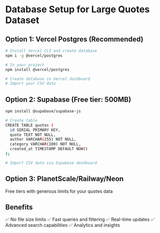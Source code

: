 # Database Setup for Large Quotes Dataset

## Option 1: Vercel Postgres (Recommended)
```bash
# Install Vercel CLI and create database
npm i -g @vercel/postgres

# In your project
npm install @vercel/postgres

# Create database in Vercel dashboard
# Import your CSV data
```

## Option 2: Supabase (Free tier: 500MB)
```bash
npm install @supabase/supabase-js

# Create table
CREATE TABLE quotes (
  id SERIAL PRIMARY KEY,
  quote TEXT NOT NULL,
  author VARCHAR(255) NOT NULL,
  category VARCHAR(100) NOT NULL,
  created_at TIMESTAMP DEFAULT NOW()
);

# Import CSV data via Supabase dashboard
```

## Option 3: PlanetScale/Railway/Neon
Free tiers with generous limits for your quotes data

## Benefits
✅ No file size limits
✅ Fast queries and filtering
✅ Real-time updates
✅ Advanced search capabilities
✅ Analytics and insights